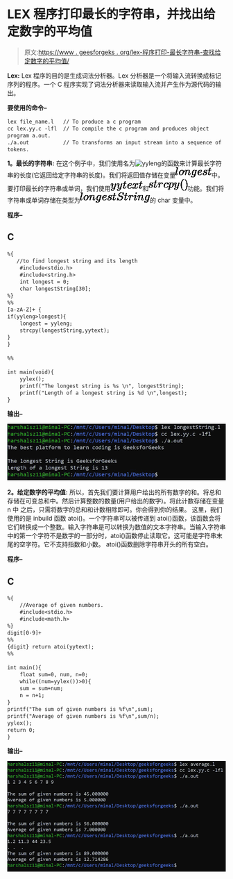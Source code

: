 # LEX 程序打印最长的字符串，并找出给定数字的平均值

> 原文:[https://www . geesforgeks . org/lex-程序打印-最长字符串-查找给定数字的平均值/](https://www.geeksforgeeks.org/lex-program-to-print-the-longest-string-and-to-find-average-of-given-numbers/)

**Lex:**
Lex 程序的目的是生成词法分析器。Lex 分析器是一个将输入流转换成标记序列的程序。一个 C 程序实现了词法分析器来读取输入流并产生作为源代码的输出。

**要使用的命令–**

```
lex file_name.l   // To produce a c program
cc lex.yy.c -lfl  // To compile the c program and produces object program a.out.
./a.out           // To transforms an input stream into a sequence of tokens.    
```

**1。最长的字符串:**
在这个例子中，我们使用名为![yyleng   ](img/081528ea318549eb790d30733ebf8122.png "Rendered by QuickLaTeX.com")的函数来计算最长字符串的长度(它返回给定字符串的长度)。我们将返回值存储在变量![longest   ](img/5031733920e6acd8cd63056aff3718a9.png "Rendered by QuickLaTeX.com")中。要打印最长的字符串或单词，我们使用![yytext   ](img/8c27bc917b4f8a13b914425ed62798bb.png "Rendered by QuickLaTeX.com")和![strcpy()   ](img/83e6f1847c8a4567b835c8737d6f59b8.png "Rendered by QuickLaTeX.com")功能。我们将字符串或单词存储在类型为![longestString   ](img/ec0e6dbb69fa0546df863ce867f4a865.png "Rendered by QuickLaTeX.com")的 char 变量中。

**程序–**

## C

```
%{
   //to find longest string and its length
    #include<stdio.h>
    #include<string.h>
    int longest = 0;
    char longestString[30];
%}
%%
[a-zA-Z]+ {
if(yyleng>longest){
    longest = yyleng;
    strcpy(longestString,yytext);
}
}

%%

int main(void){
    yylex();
    printf("The longest string is %s \n", longestString);
    printf("Length of a longest string is %d \n",longest);
}
```

**输出–**

![](img/8fa5b05889ef162cd0275a750e85de86.png)

**2。给定数字的平均值:**
所以，首先我们要计算用户给出的所有数字的和。将总和存储在可变总和中。然后计算整数的数量(用户给出的数字)。将此计数存储在变量 n 中
之后，只需将数字的总和和计数相除即可。你会得到你的结果。
这里，我们使用的是 inbuild 函数 atoi()。一个字符串可以被传递到 atoi()函数，该函数会将它们转换成一个整数。输入字符串是可以转换为数值的文本字符串。当输入字符串中的第一个字符不是数字的一部分时，atoi()函数停止读取它。这可能是字符串末尾的空字符。它不支持指数和小数。
atoi()函数删除字符串开头的所有空白。

**程序–**

## C

```
%{
    //Average of given numbers.
    #include<stdio.h>
    #include<math.h>
%}
digit[0-9]+
%%
{digit} return atoi(yytext);
%%

int main(){
    float sum=0, num, n=0;
    while((num=yylex())>0){
    sum = sum+num;
    n = n+1;
}
printf("The sum of given numbers is %f\n",sum);
printf("Average of given numbers is %f\n",sum/n);
yylex();
return 0;
}
```

**输出–**

![](img/b62fb89788d43001e6629c2d06e23d22.png)